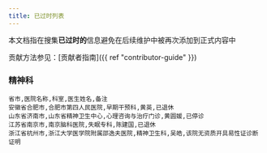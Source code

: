 ```yaml
---
title: 已过时列表
---
```


本文档指在搜集**已过时的**信息避免在后续维护中被再次添加到正式内容中

贡献方法参见：[贡献者指南]({{ ref "contributor-guide" }})

<!-- 按拼音排序已便于目视筛选 -->

### 精神科

```csv
省市,医院名称,科室,医生姓名,备注
安徽省合肥市,合肥市第四人民医院,早期干预科,黄英,已退休
山东省济南市,山东省精神卫生中心,心理咨询与治疗门诊,黄圆媛,已停诊
江苏省南京市,南京脑科医院,失眠专科,陈建国,已退休
浙江省杭州市,浙江大学医学院附属邵逸夫医院,精神卫生科,吴皓,该院无资质开具易性证诊断证明
```
